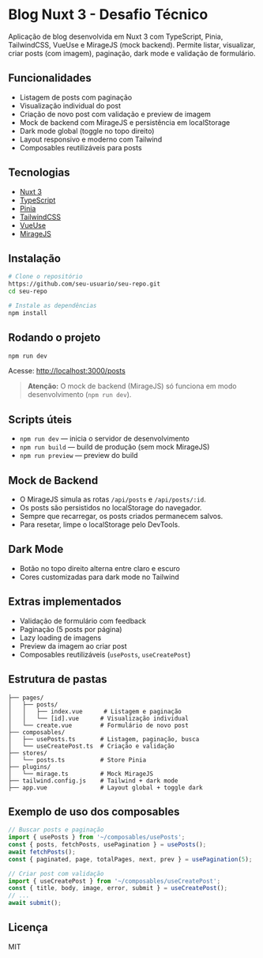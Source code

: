 # Blog Nuxt 3 - Desafio Técnico

Aplicação de blog desenvolvida em Nuxt 3 com TypeScript, Pinia, TailwindCSS, VueUse e MirageJS (mock backend). Permite listar, visualizar, criar posts (com imagem), paginação, dark mode e validação de formulário.

## Funcionalidades
- Listagem de posts com paginação
- Visualização individual do post
- Criação de novo post com validação e preview de imagem
- Mock de backend com MirageJS e persistência em localStorage
- Dark mode global (toggle no topo direito)
- Layout responsivo e moderno com Tailwind
- Composables reutilizáveis para posts

## Tecnologias
- [Nuxt 3](https://nuxt.com/)
- [TypeScript](https://www.typescriptlang.org/)
- [Pinia](https://pinia.vuejs.org/)
- [TailwindCSS](https://tailwindcss.com/)
- [VueUse](https://vueuse.org/)
- [MirageJS](https://miragejs.com/)

## Instalação

```bash
# Clone o repositório
https://github.com/seu-usuario/seu-repo.git
cd seu-repo

# Instale as dependências
npm install
```

## Rodando o projeto

```bash
npm run dev
```
Acesse: [http://localhost:3000/posts](http://localhost:3000/posts)

> **Atenção:** O mock de backend (MirageJS) só funciona em modo desenvolvimento (`npm run dev`).

## Scripts úteis
- `npm run dev` — inicia o servidor de desenvolvimento
- `npm run build` — build de produção (sem mock MirageJS)
- `npm run preview` — preview do build

## Mock de Backend
- O MirageJS simula as rotas `/api/posts` e `/api/posts/:id`.
- Os posts são persistidos no localStorage do navegador.
- Sempre que recarregar, os posts criados permanecem salvos.
- Para resetar, limpe o localStorage pelo DevTools.

## Dark Mode
- Botão no topo direito alterna entre claro e escuro
- Cores customizadas para dark mode no Tailwind

## Extras implementados
- Validação de formulário com feedback
- Paginação (5 posts por página)
- Lazy loading de imagens
- Preview da imagem ao criar post
- Composables reutilizáveis (`usePosts`, `useCreatePost`)

## Estrutura de pastas
```
├── pages/
│   ├── posts/
│   │   ├── index.vue      # Listagem e paginação
│   │   └── [id].vue      # Visualização individual
│   └── create.vue        # Formulário de novo post
├── composables/
│   ├── usePosts.ts       # Listagem, paginação, busca
│   └── useCreatePost.ts  # Criação e validação
├── stores/
│   └── posts.ts          # Store Pinia
├── plugins/
│   └── mirage.ts         # Mock MirageJS
├── tailwind.config.js    # Tailwind + dark mode
├── app.vue               # Layout global + toggle dark
```

## Exemplo de uso dos composables

```ts
// Buscar posts e paginação
import { usePosts } from '~/composables/usePosts';
const { posts, fetchPosts, usePagination } = usePosts();
await fetchPosts();
const { paginated, page, totalPages, next, prev } = usePagination(5);

// Criar post com validação
import { useCreatePost } from '~/composables/useCreatePost';
const { title, body, image, error, submit } = useCreatePost();
// ...
await submit();
```

## Licença
MIT

